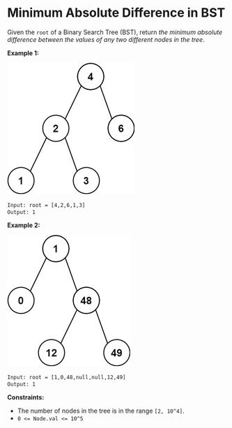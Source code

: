 # Minimum Absolute Difference in BST

Given the `root` of a Binary Search Tree (BST), return _the minimum absolute difference between the values of any two different nodes in the tree_.

**Example 1:**

![Example 1](bst1.jpg)

```
Input: root = [4,2,6,1,3]
Output: 1
```

**Example 2:**

![Example 1](bst2.jpg)

```
Input: root = [1,0,48,null,null,12,49]
Output: 1
```

**Constraints:**

- The number of nodes in the tree is in the range `[2, 10^4]`.
- `0 <= Node.val <= 10^5`
